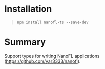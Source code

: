 # Installation
> `npm install nanofl-ts --save-dev`

# Summary
Support types for writing NanoFL applications (https://github.com/yar3333/nanofl).
